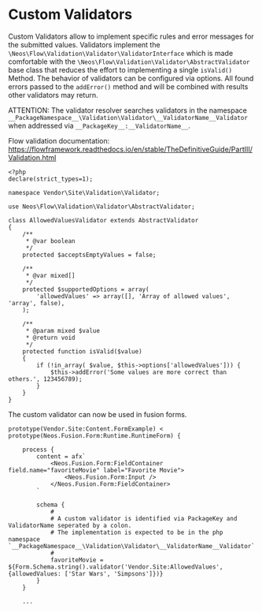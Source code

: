 # Custom Validators

Custom Validators allow to implement specific rules and error messages for the submitted values. 
Validators implement the `\Neos\Flow\Validation\Validator\ValidatorInterface` which is made comfortable with the 
`\Neos\Flow\Validation\Validator\AbstractValidator` base class that reduces the effort to implementing a single 
`isValid()` Method. The behavior of validators can be configured via options. All found errors passed to the 
`addError()` method and will be combined with results other validators may return.  

ATTENTION: The validator resolver searches validators in the namespace `__PackageNamespace__\Validation\Validator\__ValidatorName__Validator` 
when addressed via `__PackageKey__:__ValidatorName__`.

Flow validation documentation: https://flowframework.readthedocs.io/en/stable/TheDefinitiveGuide/PartIII/Validation.html

```
<?php
declare(strict_types=1);

namespace Vendor\Site\Validation\Validator;

use Neos\Flow\Validation\Validator\AbstractValidator;

class AllowedValuesValidator extends AbstractValidator
{
    /**
     * @var boolean
     */
    protected $acceptsEmptyValues = false;

    /**
     * @var mixed[]
     */
    protected $supportedOptions = array(
        'allowedValues' => array([], 'Array of allowed values', 'array', false),
    );

    /**
     * @param mixed $value
     * @return void
     */
    protected function isValid($value)
    {
        if (!in_array( $value, $this->options['allowedValues'])) {
            $this->addError('Some values are more correct than others.', 123456789);
        }
    }
}
```

The custom validator can now be used in fusion forms.

```
prototype(Vendor.Site:Content.FormExample) < prototype(Neos.Fusion.Form:Runtime.RuntimeForm) {

    process {
        content = afx`
            <Neos.Fusion.Form:FieldContainer field.name="favoriteMovie" label="Favorite Movie">
                <Neos.Fusion.Form:Input />
            </Neos.Fusion.Form:FieldContainer>
        `

        schema {
            #
            # A custom validator is identified via PackageKey and ValidatorName seperated by a colon. 
            # The implementation is expected to be in the php namespace `__PackageNamespace__\Validation\Validator\__ValidatorName__Validator`
            # 
            favoriteMovie = ${Form.Schema.string().validator('Vendor.Site:AllowedValues', {allowedValues: ['Star Wars', 'Simpsons']})}
        }
    }
    
    ... 
    
```    

